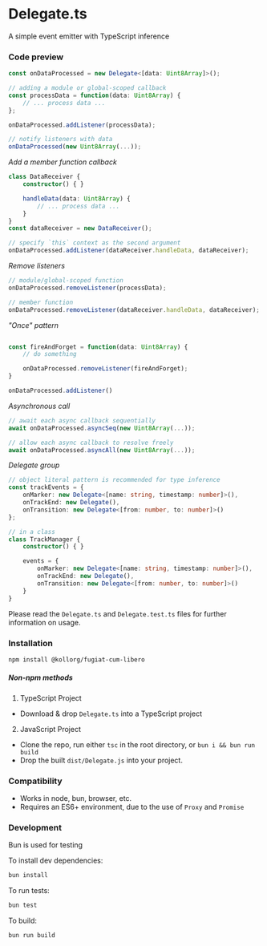 # Delegate.ts

A simple event emitter with TypeScript inference

### Code preview

```typescript
const onDataProcessed = new Delegate<[data: Uint8Array]>();

// adding a module or global-scoped callback
const processData = function(data: Uint8Array) {
    // ... process data ...
};

onDataProcessed.addListener(processData);

// notify listeners with data
onDataProcessed(new Uint8Array(...));
```

*Add a member function callback*
```typescript
class DataReceiver {
    constructor() { }

    handleData(data: Uint8Array) {
        // ... process data ...
    }
}
const dataReceiver = new DataReceiver();

// specify `this` context as the second argument
onDataProcessed.addListener(dataReceiver.handleData, dataReceiver);
```

*Remove listeners*
```typescript
// module/global-scoped function
onDataProcessed.removeListener(processData);

// member function
onDataProcessed.removeListener(dataReceiver.handleData, dataReceiver);
```

*"Once" pattern*
```typescript

const fireAndForget = function(data: Uint8Array) {
    // do something

    onDataProcessed.removeListener(fireAndForget);
}

onDataProcessed.addListener()
```

*Asynchronous call*
```typescript
// await each async callback sequentially
await onDataProcessed.asyncSeq(new Uint8Array(...));

// allow each async callback to resolve freely
await onDataProcessed.asyncAll(new Uint8Array(...));
```

*Delegate group*
```typescript
// object literal pattern is recommended for type inference
const trackEvents = {
    onMarker: new Delegate<[name: string, timestamp: number]>(),
    onTrackEnd: new Delegate(),
    onTransition: new Delegate<[from: number, to: number]>()
};

// in a class
class TrackManager {
    constructor() { }

    events = {
        onMarker: new Delegate<[name: string, timestamp: number]>(),
        onTrackEnd: new Delegate(),
        onTransition: new Delegate<[from: number, to: number]>()
    }
}
```

Please read the `Delegate.ts` and `Delegate.test.ts` files for further information on usage.

### Installation

```bash
npm install @kollorg/fugiat-cum-libero
```
##### Non-npm methods
1. TypeScript Project
- Download & drop `Delegate.ts` into a TypeScript project

2. JavaScript Project
- Clone the repo, run either `tsc` in the root directory, or `bun i && bun run build`
- Drop the built `dist/Delegate.js` into your project.

### Compatibility

- Works in node, bun, browser, etc.
- Requires an ES6+ environment, due to the use of `Proxy` and `Promise`

### Development

Bun is used for testing

To install dev dependencies:

```bash
bun install
```

To run tests:

```bash
bun test
```

To build:

```bash
bun run build
```
